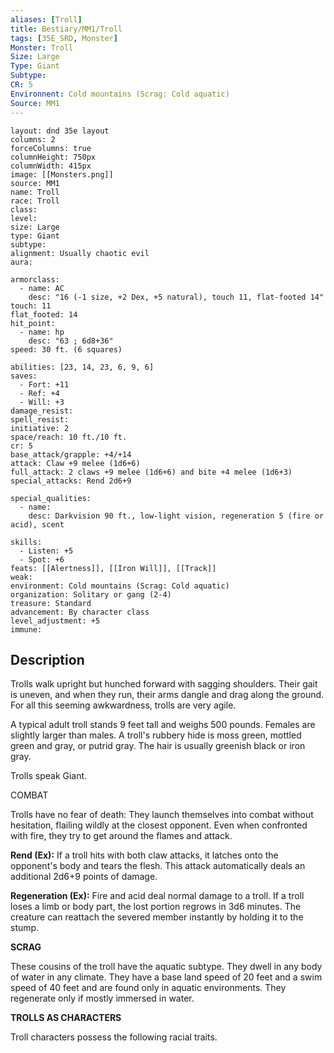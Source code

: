 ```yaml
---
aliases: [Troll]
title: Bestiary/MM1/Troll
tags: [35E_SRD, Monster]
Monster: Troll
Size: Large
Type: Giant
Subtype: 
CR: 5
Environnent: Cold mountains (Scrag: Cold aquatic)
Source: MM1
---
```


```statblock
layout: dnd 35e layout
columns: 2
forceColumns: true
columnHeight: 750px
columnWidth: 415px
image: [[Monsters.png]]
source: MM1
name: Troll
race: Troll
class: 
level: 
size: Large
type: Giant
subtype: 
alignment: Usually chaotic evil
aura: 

armorclass:
  - name: AC
    desc: "16 (-1 size, +2 Dex, +5 natural), touch 11, flat-footed 14"
touch: 11
flat_footed: 14
hit_point:
  - name: hp
    desc: "63 ; 6d8+36"
speed: 30 ft. (6 squares)

abilities: [23, 14, 23, 6, 9, 6]
saves:
  - Fort: +11
  - Ref: +4
  - Will: +3
damage_resist: 
spell_resist: 
initiative: 2
space/reach: 10 ft./10 ft.
cr: 5
base_attack/grapple: +4/+14
attack: Claw +9 melee (1d6+6)
full_attack: 2 claws +9 melee (1d6+6) and bite +4 melee (1d6+3)
special_attacks: Rend 2d6+9

special_qualities:
  - name: 
    desc: Darkvision 90 ft., low-light vision, regeneration 5 (fire or acid), scent

skills:
  - Listen: +5
  - Spot: +6
feats: [[Alertness]], [[Iron Will]], [[Track]]
weak: 
environment: Cold mountains (Scrag: Cold aquatic)
organization: Solitary or gang (2-4)
treasure: Standard
advancement: By character class
level_adjustment: +5
immune: 
```

## Description

<p>Trolls walk upright but hunched forward with sagging shoulders. Their gait is uneven, and when they run, their arms dangle and drag along the ground. For all this seeming awkwardness, trolls are very agile.</p>
<p>A typical adult troll stands 9 feet tall and weighs 500 pounds. Females are slightly larger than males. A troll's rubbery hide is moss green, mottled green and gray, or putrid gray. The hair is usually greenish black or iron gray.</p>
<p>Trolls speak Giant.</p>
<p>COMBAT</p>
<p>Trolls have no fear of death: They launch themselves into combat without hesitation, flailing wildly at the closest opponent. Even when confronted with fire, they try to get around the flames and attack.</p>
<p>
            <b>Rend (Ex):</b> If a troll hits with both claw attacks, it latches onto the opponent's body and tears the flesh. This attack automatically deals an additional 2d6+9 points of damage.</p>
<p>
            <b>Regeneration (Ex):</b> Fire and acid deal normal damage to a troll. If a troll loses a limb or body part, the lost portion regrows in 3d6 minutes. The creature can reattach the severed member instantly by holding it to the stump.</p>
<p>
            <b>SCRAG</b>
          </p>
<p>These cousins of the troll have the aquatic subtype. They dwell in any body of water in any climate. They have a base land speed of 20 feet and a swim speed of 40 feet and are found only in aquatic environments. They regenerate only if mostly immersed in water.</p>
<p>
            <b>TROLLS AS CHARACTERS</b>
          </p>
<p>Troll characters possess the following racial traits.</p>